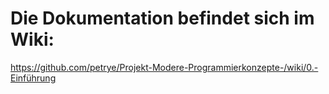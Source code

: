 # Die Dokumentation befindet sich im Wiki:

https://github.com/petrye/Projekt-Modere-Programmierkonzepte-/wiki/0.-Einführung 
